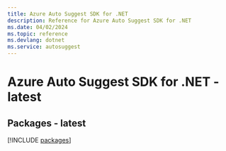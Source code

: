 ```yaml
---
title: Azure Auto Suggest SDK for .NET
description: Reference for Azure Auto Suggest SDK for .NET
ms.date: 04/02/2024
ms.topic: reference
ms.devlang: dotnet
ms.service: autosuggest
---
```

# Azure Auto Suggest SDK for .NET - latest
## Packages - latest
[!INCLUDE [packages](auto-suggest-index.md)]